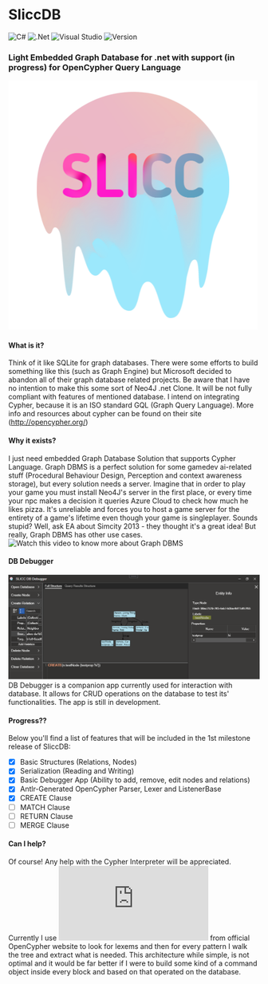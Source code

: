 # SliccDB
![C#](https://img.shields.io/badge/c%23-%23239120.svg?style=for-the-badge&logo=c-sharp&logoColor=white) ![.Net](https://img.shields.io/badge/.NET-5C2D91?style=for-the-badge&logo=.net&logoColor=white) ![Visual Studio](https://img.shields.io/badge/Visual%20Studio-5C2D91.svg?style=for-the-badge&logo=visual-studio&logoColor=white)
![Version](https://img.shields.io/badge/Version-0.0.1-brightgreen?style=for-the-badge)
### Light Embedded Graph Database for .net with support (in progress) for OpenCypher Query Language 
![image](/SliccDBDebugger/Res/SLICC_500.png) 
#### What is it?
Think of it like SQLite for graph databases. There were some efforts to build something like this (such as Graph Engine) but Microsoft decided to abandon all of their graph database related projects. Be aware that I have no intention to make this some sort of Neo4J .net Clone. It will be not fully compliant with features of mentioned database. I intend on integrating Cypher, because it is an ISO standard GQL (Graph Query Language). More info and resources about cypher can be found on their site (http://opencypher.org/) 

#### Why it exists?
I just need embedded Graph Database Solution that supports Cypher Language.
Graph DBMS is a perfect solution for some gamedev ai-related stuff (Procedural Behaviour Design, Perception and context awareness storage), but every solution needs a server. Imagine that in order to play your game you must install Neo4J's server in the first place, or every time your npc makes a decision it queries Azure Cloud to check how much he likes pizza. It's unreliable and forces you to host a game server for the entirety of a game's lifetime even though your game is singleplayer. Sounds stupid? Well, ask EA about Simcity 2013 - they thought it's a great idea! But really, Graph DBMS has other use cases. ![Watch this video to know more about Graph DBMS](https://www.youtube.com/watch?v=GekQqFZm7mA&t=885s)

#### DB Debugger
![DB Debugger Screenshot](/screenshots/Debugger.png)
DB Debugger is a companion app currently used for interaction with database. It allows for CRUD operations on the database to test its' functionalities. 
The app is still in development.

#### Progress??
Below you'll find a list of features that will be included in the 1st milestone release of SliccDB:
- [x] Basic Structures (Relations, Nodes)
- [x] Serialization (Reading and Writing)
- [x] Basic Debugger App (Ability to add, remove, edit nodes and relations)
- [x] Antlr-Generated OpenCypher Parser, Lexer and ListenerBase
- [x] CREATE Clause
- [ ] MATCH Clause
- [ ] RETURN Clause
- [ ] MERGE Clause

#### Can I help?
Of course! Any help with the Cypher Interpreter will be appreciated. Currently I use ![Raiload Diagrams](https://s3.amazonaws.com/artifacts.opencypher.org/M16/railroad/Cypher.html) from official OpenCypher website to look for lexems and then for every pattern I walk the tree and extract what is needed. This architecture while simple, is not optimal and it would be far better if I were to build some kind of a command object inside every block and based on that operated on the database. 
